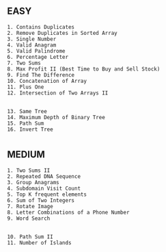 ## EASY		
	1. Contains Duplicates
    2. Remove Duplicates in Sorted Array 		
	3. Single Number	
    4. Valid Anagram	
	5. Valid Palindrome		
    6. Percentage Letter
    7. Two Sums	
    8. Max Profit II (Best Time to Buy and Sell Stock)  
    9. Find The Difference
    10. Concatenation of Array
    11. Plus One
    12. Intersection of Two Arrays II
##
    13. Same Tree
    14. Maximum Depth of Binary Tree
    15. Path Sum
    16. Invert Tree
#
## MEDIUM
    1. Two Sums II		
    2. Repeated DNA Sequence
    3. Group Anagrams
    4. Subdomain Visit Count	
    5. Top K frequent elements
    6. Sum of Two Integers
    7. Rotate Image
    8. Letter Combinations of a Phone Number
    9. Word Search
##
    10. Path Sum II
    11. Number of Islands
